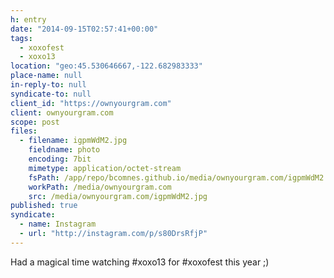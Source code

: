 ```yaml
---
h: entry
date: "2014-09-15T02:57:41+00:00"
tags:
  - xoxofest
  - xoxo13
location: "geo:45.530646667,-122.682983333"
place-name: null
in-reply-to: null
syndicate-to: null
client_id: "https://ownyourgram.com"
client: ownyourgram.com
scope: post
files:
  - filename: igpmWdM2.jpg
    fieldname: photo
    encoding: 7bit
    mimetype: application/octet-stream
    fsPath: /app/repo/bcomnes.github.io/media/ownyourgram.com/igpmWdM2.jpg
    workPath: /media/ownyourgram.com
    src: /media/ownyourgram.com/igpmWdM2.jpg
published: true
syndicate:
  - name: Instagram
  - url: "http://instagram.com/p/s80DrsRfjP"
---
```

Had a magical time watching #xoxo13 for #xoxofest this year ;)
